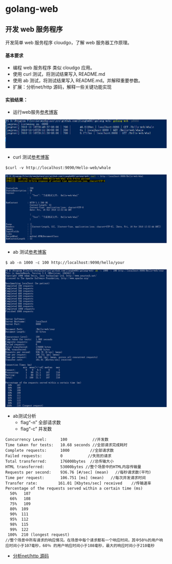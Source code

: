 # golang-web

## 开发 web 服务程序

开发简单 web 服务程序 cloudgo，了解 web 服务器工作原理。

#### 基本要求
- 编程 web 服务程序 类似 cloudgo 应用。
- 使用 curl 测试，将测试结果写入 README.md
- 使用 ab 测试，将测试结果写入 README.md。并解释重要参数。
- 扩展：分析net/http 源码，解释一些关键功能实现

#### 实验结果：

- 运行web服务[参考博客](https://blog.csdn.net/pmlpml/article/details/78404838)

![运行web服务器](https://github.com/lianghw001/golang-web/blob/master/pictures/service.PNG)



- curl 测试[参考博客](https://blog.csdn.net/iamlihongwei/article/details/73743278)

`$curl -v http://localhost:9090/Hello-web/whale`

![curl 测试](https://github.com/lianghw001/golang-web/blob/master/pictures/curl.PNG)




- ab 测试[参考博客](https://www.jianshu.com/p/3fd8ac3b937c)

`$ ab -n 1000 -c 100 http://localhost:9090/hello/your`

![ab 测试](https://github.com/lianghw001/golang-web/blob/master/pictures/abTest.PNG)

  - ab测试分析
    - flag“-n” 全部请求数
    - flag“-c” 并发数
    
````
Concurrency Level:      100           //并发数  
Time taken for tests:   10.68 seconds //全部请求完成耗时
Complete requests:      1000         //全部请求数
Failed requests:        0           //失败的请求
Total transferred:      176000bytes  //总传输大小 
HTML transferred:       53000bytes //整个场景中的HTML内容传输量
Requests per second:    936.76 [#/sec] (mean)   //每秒请求数(平均) 
Time per request:       106.751 [ms] (mean)   //每次并发请求时间
Transfer rate:         161.01 [Kbytes/sec] received    //传输速率
Percentage of the requests served within a certain time (ms)
  50%   107
  66%   108
  75%   109
  80%  109
  90%  111
  95%  112
  98%  115
  99%  122
 100%  210 (longest request)
//整个场景中所有请求的响应情况。在场景中每个请求都有一个响应时间，其中50％的用户响应时间小于107毫秒，60％ 的用户响应时间小于108毫秒，最大的响应时间小于210毫秒
````


- [分析net/http 源码](https://blog.csdn.net/lhw1233333/article/details/84145964)





